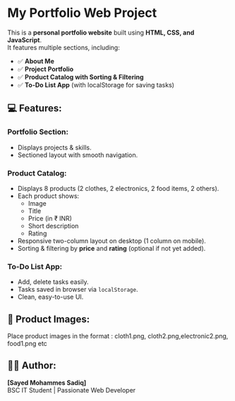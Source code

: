# My Portfolio Web Project

This is a **personal portfolio website** built using **HTML, CSS, and JavaScript**.  
It features multiple sections, including:

- ✅ **About Me**  
- ✅ **Project Portfolio**  
- ✅ **Product Catalog with Sorting & Filtering**  
- ✅ **To-Do List App** (with localStorage for saving tasks)
## 💻 Features:
### Portfolio Section:
- Displays projects & skills.
- Sectioned layout with smooth navigation.

### Product Catalog:
- Displays 8 products (2 clothes, 2 electronics, 2 food items, 2 others).
- Each product shows:
  - Image
  - Title
  - Price (in ₹ INR)
  - Short description
  - Rating  
- Responsive two-column layout on desktop (1 column on mobile).
- Sorting & filtering by **price** and **rating** (optional if not yet added).

### To-Do List App:
- Add, delete tasks easily.
- Tasks saved in browser via `localStorage`.
- Clean, easy-to-use UI.
## 📸 Product Images:
Place product images in the format : cloth1.png, cloth2.png,electronic2.png, food1.png etc

## 🙋‍♂️ Author:
**[Sayed Mohammes Sadiq]**  
BSC IT Student | Passionate Web Developer  
